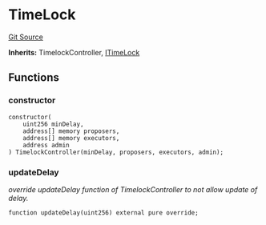 # TimeLock
[Git Source](https://github.com/ArrakisFinance/arrakis-modular/blob/b9ae3a6dd7145e0f69f817dcb31abd79f8e19310/src/TimeLock.sol)

**Inherits:**
TimelockController, [ITimeLock](/src/interfaces/ITimeLock.sol/interface.ITimeLock.md)


## Functions
### constructor


```solidity
constructor(
    uint256 minDelay,
    address[] memory proposers,
    address[] memory executors,
    address admin
) TimelockController(minDelay, proposers, executors, admin);
```

### updateDelay

*override updateDelay function of TimelockController to not allow
update of delay.*


```solidity
function updateDelay(uint256) external pure override;
```

